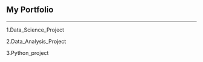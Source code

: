 ## My Portfolio
--------------------------------------------------------------------------------------------------------------------------------------------------------------
1.Data_Science_Project

2.Data_Analysis_Project

3.Python_project
                                                                                                                                                                     
